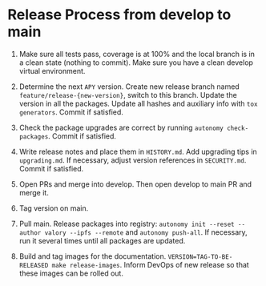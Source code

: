 
# Release Process from develop to main

1. Make sure all tests pass, coverage is at 100% and the local branch is in a clean state (nothing to commit). Make sure you have a clean develop virtual environment.
   
2. Determine the next `APY` version. Create new release branch named `feature/release-{new-version}`, switch to this branch. Update the version in all the packages. Update all hashes and auxiliary info with `tox generators`. Commit if satisfied.

3. Check the package upgrades are correct by running `autonomy check-packages`. Commit if satisfied.

4. Write release notes and place them in `HISTORY.md`. Add upgrading tips in `upgrading.md`. If necessary, adjust version references in `SECURITY.md`. Commit if satisfied.

5. Open PRs and merge into develop. Then open develop to main PR and merge it.

6. Tag version on main.

7. Pull main. Release packages into registry: `autonomy init --reset --author valory --ipfs --remote` and `autonomy push-all`. If necessary, run it several times until all packages are updated.

8. Build and tag images for the documentation. `VERSION=TAG-TO-BE-RELEASED make release-images`. Inform DevOps of new release so that these images can be rolled out.
